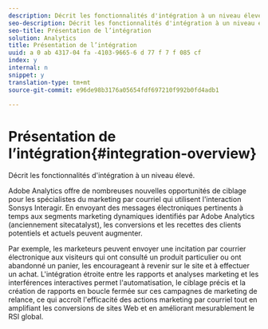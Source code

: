 ```yaml
---
description: Décrit les fonctionnalités d'intégration à un niveau élevé.
seo-description: Décrit les fonctionnalités d'intégration à un niveau élevé.
seo-title: Présentation de l’intégration
solution: Analytics
title: Présentation de l’intégration
uuid: a 0 ab 4317-04 fa -4103-9665-6 d 77 f 7 f 085 cf
index: y
internal: n
snippet: y
translation-type: tm+mt
source-git-commit: e96de98b3176a05654fdf697210f992b0fd4adb1

---
```



# Présentation de l’intégration{#integration-overview}

Décrit les fonctionnalités d'intégration à un niveau élevé.

Adobe Analytics offre de nombreuses nouvelles opportunités de ciblage pour les spécialistes du marketing par courriel qui utilisent l'interaction Sonsys Interagir. En envoyant des messages électroniques pertinents à temps aux segments marketing dynamiques identifiés par Adobe Analytics (anciennement sitecatalyst), les conversions et les recettes des clients potentiels et actuels peuvent augmenter.

Par exemple, les marketeurs peuvent envoyer une incitation par courrier électronique aux visiteurs qui ont consulté un produit particulier ou ont abandonné un panier, les encourageant à revenir sur le site et à effectuer un achat. L'intégration étroite entre les rapports et analyses marketing et les interférences interactives permet l'automatisation, le ciblage précis et la création de rapports en boucle fermée sur ces campagnes de marketing de relance, ce qui accroît l'efficacité des actions marketing par courriel tout en amplifiant les conversions de sites Web et en améliorant mesurablement le RSI global.
